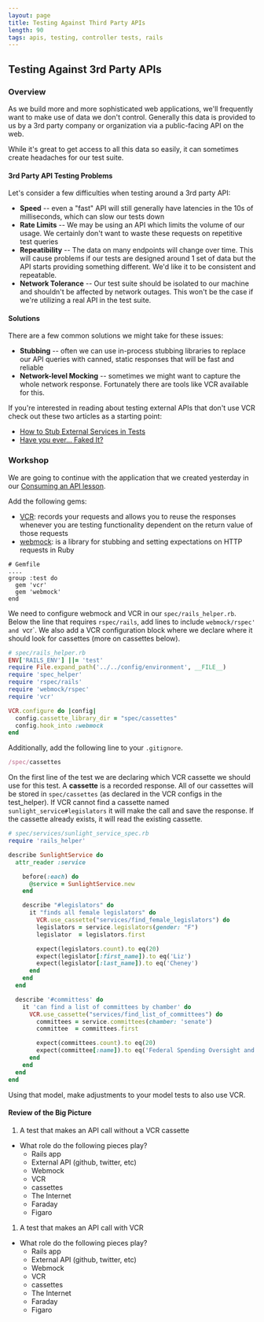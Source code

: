 ```yaml
---
layout: page
title: Testing Against Third Party APIs
length: 90
tags: apis, testing, controller tests, rails
---
```


## Testing Against 3rd Party APIs

### Overview

As we build more and more sophisticated web applications, we'll frequently want to make use of data we don't control. Generally this data is provided to us by a 3rd party company or organization via a public-facing API on the web.

While it's great to get access to all this data so easily, it can sometimes create headaches for our test suite.

#### 3rd Party API Testing Problems

Let's consider a few difficulties when testing around a 3rd party
API:

* **Speed** -- even a "fast" API will still generally have latencies in the 10s of milliseconds, which can slow our tests down
* **Rate Limits** -- We may be using an API which limits the volume of our usage. We certainly don't want to waste these requests on repetitive test queries
* **Repeatibility** -- The data on many endpoints will change over time. This will cause problems if our tests are designed around 1 set of data but the API starts providing something different. We'd like it to be consistent and repeatable.
* **Network Tolerance** -- Our test suite should be isolated to our machine and shouldn't be affected by network outages. This won't be the case if we're utilizing a real API in the test suite.

#### Solutions

There are a few common solutions we might take for these issues:

* **Stubbing** -- often we can use in-process stubbing libraries to replace our API queries with canned, static responses that will be fast and reliable
* **Network-level Mocking** -- sometimes we might want to capture the whole network response. Fortunately there are tools like VCR available for this.

If you're interested in reading about testing external APIs that don't use VCR check out these two articles as a starting point:

* [How to Stub External Services in Tests](https://robots.thoughtbot.com/how-to-stub-external-services-in-tests)
* [Have you ever... Faked It?](https://robots.thoughtbot.com/fake-it)

### Workshop

We are going to continue with the application that we created yesterday in our [Consuming an API lesson](consuming_an_api).

Add the following gems:

* [VCR](https://github.com/vcr/vcr): records your requests and allows you to reuse the responses whenever you are testing functionality dependent on the return value of those requests
* [webmock](https://github.com/bblimke/webmock): is a library for stubbing and setting expectations on HTTP requests in Ruby

```
# Gemfile
....
group :test do
  gem 'vcr'
  gem 'webmock'
end
```

We need to configure webmock and VCR in our `spec/rails_helper.rb`. Below the line that requires `rspec/rails`, add lines to include `webmock/rspec' and `vcr`. We also add a VCR configuration block where we declare where it should look for cassettes (more on cassettes below).

```rb
# spec/rails_helper.rb
ENV['RAILS_ENV'] ||= 'test'
require File.expand_path('../../config/environment', __FILE__)
require 'spec_helper'
require 'rspec/rails'
require 'webmock/rspec'
require 'vcr'

VCR.configure do |config|
  config.cassette_library_dir = "spec/cassettes"
  config.hook_into :webmock
end
```

Additionally, add the following line to your `.gitignore`.

```ruby
/spec/cassettes
```

On the first line of the test we are declaring which VCR cassette we should use for this test. A **cassette** is a recorded response. All of our cassettes will be stored in `spec/cassettes` (as declared in the VCR configs in the test_helper). If VCR cannot find a cassette named `sunlight_service#legislators` it will make the call and save the response. If the cassette already exists, it will read the existing cassette.

```rb
# spec/services/sunlight_service_spec.rb
require 'rails_helper'

describe SunlightService do
  attr_reader :service

    before(:each) do
      @service = SunlightService.new
    end

    describe "#legislators" do
      it "finds all female legislators" do
        VCR.use_cassette("services/find_female_legislators") do
        legislators = service.legislators(gender: "F")
        legislator  = legislators.first

        expect(legislators.count).to eq(20)
        expect(legislator[:first_name]).to eq('Liz')
        expect(legislator[:last_name]).to eq('Cheney')
      end
    end
  end

  describe '#committess' do
    it 'can find a list of committees by chamber' do
      VCR.use_cassette("services/find_list_of_committees") do
        committees = service.committees(chamber: 'senate')
        committee  = committees.first

        expect(committees.count).to eq(20)
        expect(committee[:name]).to eq('Federal Spending Oversight and Emergency Management')
      end
    end
  end
end

```

Using that model, make adjustments to your model tests to also use VCR.

#### Review of the Big Picture

1. A test that makes an API call without a VCR cassette
  * What role do the following pieces play?
    * Rails app
    * External API (github, twitter, etc)
    * Webmock
    * VCR
    * cassettes
    * The Internet
    * Faraday
    * Figaro
1. A test that makes an API call with VCR
  * What role do the following pieces play?
    * Rails app
    * External API (github, twitter, etc)
    * Webmock
    * VCR
    * cassettes
    * The Internet
    * Faraday
    * Figaro
